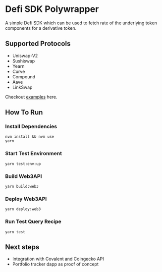 # Defi SDK Polywrapper
A simple Defi SDK which can be used to fetch rate of the underlying token components for a derivative token.

## Supported Protocols
- Uniswap-V2
- Sushiswap
- Yearn
- Curve
- Compound
- Aave
- LinkSwap

Checkout [examples](example.md) here.

## How To Run

### Install Dependencies
`nvm install && nvm use`  
`yarn`  

### Start Test Environment
`yarn test:env:up`  

### Build Web3API
`yarn build:web3`

### Deploy Web3API
`yarn deploy:web3`

### Run Test Query Recipe
`yarn test`  

## Next steps
- Integration with Covalent and Coingecko API
- Portfolio tracker dapp as proof of concept
